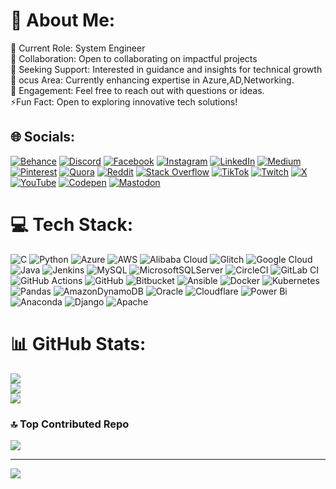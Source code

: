 # 💫 About Me:
🔭 Current Role: System Engineer<br>👯 Collaboration: Open to collaborating on impactful projects<br>🤝 Seeking Support: Interested in guidance and insights for technical growth<br>🌱 ocus Area: Currently enhancing expertise in Azure,AD,Networking.<br>💬 Engagement: Feel free to reach out with questions or ideas.<br> ⚡Fun Fact: Open to exploring innovative tech solutions!<br>


## 🌐 Socials:
[![Behance](https://img.shields.io/badge/Behance-1769ff?logo=behance&logoColor=white)](https://behance.net/self) [![Discord](https://img.shields.io/badge/Discord-%237289DA.svg?logo=discord&logoColor=white)](https://discord.gg/self) [![Facebook](https://img.shields.io/badge/Facebook-%231877F2.svg?logo=Facebook&logoColor=white)](https://facebook.com/self) [![Instagram](https://img.shields.io/badge/Instagram-%23E4405F.svg?logo=Instagram&logoColor=white)](https://instagram.com/self) [![LinkedIn](https://img.shields.io/badge/LinkedIn-%230077B5.svg?logo=linkedin&logoColor=white)](https://linkedin.com/in/self) [![Medium](https://img.shields.io/badge/Medium-12100E?logo=medium&logoColor=white)](https://medium.com/@self) [![Pinterest](https://img.shields.io/badge/Pinterest-%23E60023.svg?logo=Pinterest&logoColor=white)](https://pinterest.com/self) [![Quora](https://img.shields.io/badge/Quora-%23B92B27.svg?logo=Quora&logoColor=white)](https://quora.com/profile/self) [![Reddit](https://img.shields.io/badge/Reddit-%23FF4500.svg?logo=Reddit&logoColor=white)](https://reddit.com/user/self) [![Stack Overflow](https://img.shields.io/badge/-Stackoverflow-FE7A16?logo=stack-overflow&logoColor=white)](https://stackoverflow.com/users/self) [![TikTok](https://img.shields.io/badge/TikTok-%23000000.svg?logo=TikTok&logoColor=white)](https://tiktok.com/@self) [![Twitch](https://img.shields.io/badge/Twitch-%239146FF.svg?logo=Twitch&logoColor=white)](https://twitch.tv/self) [![X](https://img.shields.io/badge/X-black.svg?logo=X&logoColor=white)](https://x.com/self) [![YouTube](https://img.shields.io/badge/YouTube-%23FF0000.svg?logo=YouTube&logoColor=white)](https://youtube.com/@self) [![Codepen](https://img.shields.io/badge/Codepen-000000?style=for-the-badge&logo=codepen&logoColor=white)](https://codepen.io/self) [![Mastodon](https://img.shields.io/badge/-MASTODON-%232B90D9?style=for-the-badge&logo=mastodon&logoColor=white)](https://mastodon.social/@self) 

# 💻 Tech Stack:
![C](https://img.shields.io/badge/c-%2300599C.svg?style=for-the-badge&logo=c&logoColor=white) ![Python](https://img.shields.io/badge/python-3670A0?style=for-the-badge&logo=python&logoColor=ffdd54) ![Azure](https://img.shields.io/badge/azure-%230072C6.svg?style=for-the-badge&logo=microsoftazure&logoColor=white) ![AWS](https://img.shields.io/badge/AWS-%23FF9900.svg?style=for-the-badge&logo=amazon-aws&logoColor=white) ![Alibaba Cloud](https://img.shields.io/badge/AlibabaCloud-%23FF6701.svg?style=for-the-badge&logo=alibabacloud&logoColor=white) ![Glitch](https://img.shields.io/badge/glitch-%233333FF.svg?style=for-the-badge&logo=glitch&logoColor=white) ![Google Cloud](https://img.shields.io/badge/GoogleCloud-%234285F4.svg?style=for-the-badge&logo=google-cloud&logoColor=white) ![Java](https://img.shields.io/badge/java-%23ED8B00.svg?style=for-the-badge&logo=openjdk&logoColor=white) ![Jenkins](https://img.shields.io/badge/jenkins-%232C5263.svg?style=for-the-badge&logo=jenkins&logoColor=white) ![MySQL](https://img.shields.io/badge/mysql-4479A1.svg?style=for-the-badge&logo=mysql&logoColor=white) ![MicrosoftSQLServer](https://img.shields.io/badge/Microsoft%20SQL%20Server-CC2927?style=for-the-badge&logo=microsoft%20sql%20server&logoColor=white) ![CircleCI](https://img.shields.io/badge/circleci-%23161616.svg?style=for-the-badge&logo=circleci&logoColor=white) ![GitLab CI](https://img.shields.io/badge/gitlab%20CI-%23181717.svg?style=for-the-badge&logo=gitlab&logoColor=white) ![GitHub Actions](https://img.shields.io/badge/github%20actions-%232671E5.svg?style=for-the-badge&logo=githubactions&logoColor=white) ![GitHub](https://img.shields.io/badge/github-%23121011.svg?style=for-the-badge&logo=github&logoColor=white) ![Bitbucket](https://img.shields.io/badge/bitbucket-%230047B3.svg?style=for-the-badge&logo=bitbucket&logoColor=white) ![Ansible](https://img.shields.io/badge/ansible-%231A1918.svg?style=for-the-badge&logo=ansible&logoColor=white) ![Docker](https://img.shields.io/badge/docker-%230db7ed.svg?style=for-the-badge&logo=docker&logoColor=white) ![Kubernetes](https://img.shields.io/badge/kubernetes-%23326ce5.svg?style=for-the-badge&logo=kubernetes&logoColor=white) ![Pandas](https://img.shields.io/badge/pandas-%23150458.svg?style=for-the-badge&logo=pandas&logoColor=white) ![AmazonDynamoDB](https://img.shields.io/badge/Amazon%20DynamoDB-4053D6?style=for-the-badge&logo=Amazon%20DynamoDB&logoColor=white) ![Oracle](https://img.shields.io/badge/Oracle-F80000?style=for-the-badge&logo=oracle&logoColor=white) ![Cloudflare](https://img.shields.io/badge/Cloudflare-F38020?style=for-the-badge&logo=Cloudflare&logoColor=white) ![Power Bi](https://img.shields.io/badge/power_bi-F2C811?style=for-the-badge&logo=powerbi&logoColor=black) ![Anaconda](https://img.shields.io/badge/Anaconda-%2344A833.svg?style=for-the-badge&logo=anaconda&logoColor=white) ![Django](https://img.shields.io/badge/django-%23092E20.svg?style=for-the-badge&logo=django&logoColor=white) ![Apache](https://img.shields.io/badge/apache-%23D42029.svg?style=for-the-badge&logo=apache&logoColor=white)
# 📊 GitHub Stats:
![](https://github-readme-stats.vercel.app/api?username=camit4777&theme=blue-green&hide_border=false&include_all_commits=false&count_private=true)<br/>
![](https://github-readme-streak-stats.herokuapp.com/?user=camit4777&theme=blue-green&hide_border=false)<br/>
![](https://github-readme-stats.vercel.app/api/top-langs/?username=camit4777&theme=blue-green&hide_border=false&include_all_commits=false&count_private=true&layout=compact)

### 🔝 Top Contributed Repo
![](https://github-contributor-stats.vercel.app/api?username=camit4777&limit=5&theme=dark&combine_all_yearly_contributions=true)

---
[![](https://visitcount.itsvg.in/api?id=camit4777&icon=0&color=0)](https://visitcount.itsvg.in)

<!-- Proudly created with GPRM ( https://gprm.itsvg.in ) -->
